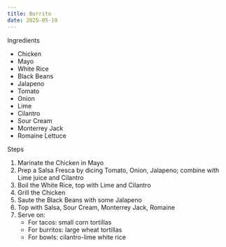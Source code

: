 ```yaml
---
title: Burrito
date: 2025-05-19
---
```

Ingredients
- Chicken
- Mayo
- White Rice
- Black Beans
- Jalapeno
- Tomato
- Onion
- Lime
- Cilantro
- Sour Cream
- Monterrey Jack
- Romaine Lettuce

Steps
1. Marinate the Chicken in Mayo
2. Prep a Salsa Fresca by dicing Tomato, Onion, Jalapeno; combine with Lime juice and Cilantro
3. Boil the White Rice, top with Lime and Cilantro
4. Grill the Chicken
5. Saute the Black Beans with some Jalapeno
6. Top with Salsa, Sour Cream, Monterrey Jack, Romaine
7. Serve on:
	- For tacos: small corn tortillas
	- For burritos: large wheat tortillas
	- For bowls: cilantro-lime white rice